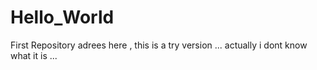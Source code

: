 # Hello_World
First Repository 
adrees here , this is a try version ... actually i dont know what it is ...
